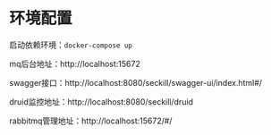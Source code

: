 # 环境配置

启动依赖环境：`docker-compose up`

mq后台地址：http://localhost:15672

swagger接口：http://localhost:8080/seckill/swagger-ui/index.html#/

druid监控地址：http://localhost:8080/seckill/druid

rabbitmq管理地址：http://localhost:15672/#/
